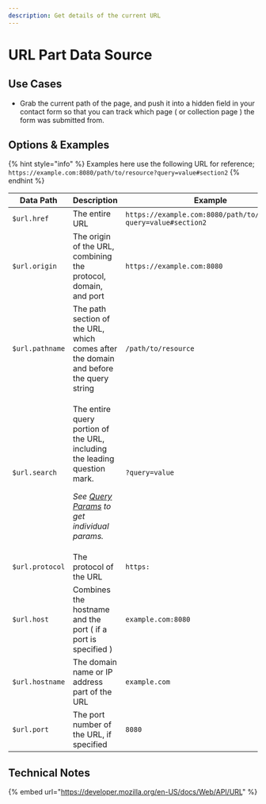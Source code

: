 ```yaml
---
description: Get details of the current URL
---
```


# URL Part Data Source

## Use Cases

* Grab the current path of the page, and push it into a hidden field in your contact form so that you can track which page ( or collection page ) the form was submitted from.&#x20;

## Options & Examples

{% hint style="info" %}
Examples here use the following URL for reference;\
`https://example.com:8080/path/to/resource?query=value#section2`
{% endhint %}

<table><thead><tr><th width="192.33333333333331">Data Path</th><th width="310">Description</th><th>Example</th></tr></thead><tbody><tr><td><code>$url.href</code></td><td>The entire URL</td><td><code>https://example.com:8080/path/to/resource?query=value#section2</code></td></tr><tr><td><code>$url.origin</code></td><td>The origin of the URL, combining the protocol, domain, and port</td><td><code>https://example.com:8080</code></td></tr><tr><td><code>$url.pathname</code></td><td>The path section of the URL, which comes after the domain and before the query string</td><td><code>/path/to/resource</code></td></tr><tr><td><code>$url.search</code></td><td><p>The entire query portion of the URL, including the leading question mark.</p><p><em>See</em> <a href="url-query-params.md"><em>Query Params</em></a> <em>to get individual params.</em></p></td><td><code>?query=value</code></td></tr><tr><td><code>$url.protocol</code></td><td>The protocol of the URL</td><td><code>https:</code></td></tr><tr><td><code>$url.host</code></td><td>Combines the hostname and the port ( if a port is specified )</td><td><code>example.com:8080</code></td></tr><tr><td><code>$url.hostname</code></td><td>The domain name or IP address part of the URL</td><td><code>example.com</code></td></tr><tr><td><code>$url.port</code></td><td>The port number of the URL, if specified</td><td><code>8080</code></td></tr></tbody></table>

## Technical Notes

{% embed url="https://developer.mozilla.org/en-US/docs/Web/API/URL" %}


